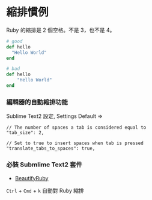 # 縮排慣例


Ruby 的縮排是 2 個空格。不是 3，也不是 4。

``` ruby
# good
def hello
  "Hello World"
end

# bad
def hello
    "Hello World"
end
```

###  編輯器的自動縮排功能

Sublime Text2 設定, Settings Default =>


```
// The number of spaces a tab is considered equal to
"tab_size": 2,

// Set to true to insert spaces when tab is pressed
"translate_tabs_to_spaces": true,
```

### 必裝 Submlime Text2 套件

* [BeautifyRuby](https://github.com/CraigWilliams/BeautifyRuby)

`Ctrl` + `Cmd` + `k` 自動對 Ruby 縮排